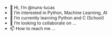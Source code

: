 - 👋 Hi, I’m @nuns-lucas
- 👀 I’m interested in Python, Machine Learning, AI
- 🌱 I’m currently learning Python and C (School)
- 💞️ I’m looking to collaborate on ...
- 📫 How to reach me ...

<!---
nuns-lucas/nuns-lucas is a ✨ special ✨ repository because its `README.md` (this file) appears on your GitHub profile.
You can click the Preview link to take a look at your changes.
--->

